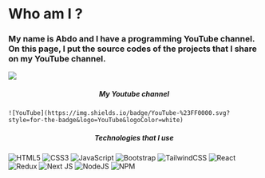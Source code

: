 # Who am I ?

<h3 align="left">My name is Abdo and I have a programming YouTube channel. On this page, I put the source codes of the projects that I share on my YouTube channel.</h3>

<img aline="center" src="https://github.com/AsmrCoding/AsmrCoding/assets/142104849/19410f76-3064-49b2-b273-ff2555cee2fe">

<h5 align="center">My Youtube channel</h5>


	![YouTube](https://img.shields.io/badge/YouTube-%23FF0000.svg?style=for-the-badge&logo=YouTube&logoColor=white)
    
<h5 align="center">Technologies that I use</h5>

![HTML5](https://img.shields.io/badge/html5-%23E34F26.svg?style=for-the-badge&logo=html5&logoColor=white) ![CSS3](https://img.shields.io/badge/css3-%231572B6.svg?style=for-the-badge&logo=css3&logoColor=white) ![JavaScript](https://img.shields.io/badge/javascript-%23323330.svg?style=for-the-badge&logo=javascript&logoColor=%23F7DF1E) ![Bootstrap](https://img.shields.io/badge/bootstrap-%238511FA.svg?style=for-the-badge&logo=bootstrap&logoColor=white) 	![TailwindCSS](https://img.shields.io/badge/tailwindcss-%2338B2AC.svg?style=for-the-badge&logo=tailwind-css&logoColor=white) 	![React](https://img.shields.io/badge/react-%2320232a.svg?style=for-the-badge&logo=react&logoColor=%2361DAFB) 	![Redux](https://img.shields.io/badge/redux-%23593d88.svg?style=for-the-badge&logo=redux&logoColor=white) ![Next JS](https://img.shields.io/badge/Next-black?style=for-the-badge&logo=next.js&logoColor=white) 	![NodeJS](https://img.shields.io/badge/node.js-6DA55F?style=for-the-badge&logo=node.js&logoColor=white) ![NPM](https://img.shields.io/badge/NPM-%23CB3837.svg?style=for-the-badge&logo=npm&logoColor=white) 
